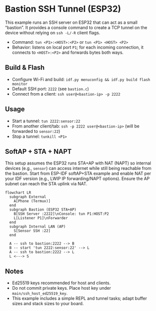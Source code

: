 # Bastion SSH Tunnel (ESP32)

This example runs an SSH server on ESP32 that can act as a small “bastion”. It provides a console command to create a TCP tunnel on the device without relying on `ssh -L/-R` client flags.

- Command: `tun <P1>:<HOST>:<P2>` or `tun <P1> <HOST> <P2>`
- Behavior: listens on local port `P1`; for each incoming connection, it connects to `<HOST>:<P2>` and forwards bytes both ways.

## Build & Flash

- Configure Wi-Fi and build: `idf.py menuconfig && idf.py build flash monitor`
- Default SSH port: `2222` (see `bastion.c`)
- Connect from a client: `ssh user@<bastion-ip> -p 2222`

## Usage

- Start a tunnel: `tun 2222:sensor:22`
- From another client/tab: `ssh -p 2222 user@<bastion-ip>` (will be forwarded to `sensor:22`)
- Stop a tunnel: `tunkill <P1>`

## SoftAP + STA + NAPT

This setup assumes the ESP32 runs STA+AP with NAT (NAPT) so internal devices (e.g., `sensor`) can access internet while still being reachable from the bastion. Start from ESP-IDF softAP+STA example and enable NAT per your IDF version (e.g., LWIP IP forwarding/NAPT options). Ensure the AP subnet can reach the STA uplink via NAT.

```mermaid
flowchart LR
  subgraph External
    A[Phone (Termux)]
  end
  subgraph Bastion (ESP32 STA+AP)
    B[SSH Server :2222]\nConsole: tun P1:HOST:P2
    L[Listener P1]\nForwarder
  end
  subgraph Internal LAN (AP)
    S[Sensor SSH :22]
  end

  A -- ssh to bastion:2222 --> B
  B -- start 'tun 2222:sensor:22' --> L
  A -- ssh to bastion:2222 --> L
  L <---> S
```

## Notes

- Ed25519 keys recommended for host and clients.
- Do not commit private keys. Place host key under `main/ssh_host_ed25519_key`.
- This example includes a simple REPL and tunnel tasks; adapt buffer sizes and stack sizes to your board.
